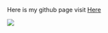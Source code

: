  Here is my github page visit  <a href='https://cyberist-edgar.github.io/' > Here</a>

 <img src='./img/display.gif'>
